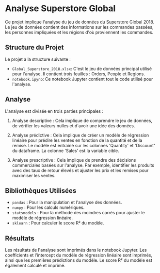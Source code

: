 # Analyse Superstore Global

Ce projet implique l'analyse du jeu de données du Superstore Global 2018. Le jeu de données contient des informations sur les commandes passées, les personnes impliquées et les régions d'où proviennent les commandes.

## Structure du Projet

Le projet a la structure suivante :

* `Global_Superstore_2018.xlsx`: C'est le jeu de données principal utilisé pour l'analyse. Il contient trois feuilles : Orders, People et Regions.
* `notebook.ipynb`: Ce notebook Jupyter contient tout le code utilisé pour l'analyse.

## Analyse

L'analyse est divisée en trois parties principales :

1. Analyse descriptive : Cela implique de comprendre le jeu de données, de vérifier les valeurs nulles et d'avoir une idée des données.

2. Analyse prédictive : Cela implique de créer un modèle de régression linéaire pour prédire les ventes en fonction de la quantité et de la remise. Le modèle est entraîné sur les colonnes 'Quantity' et 'Discount' du dataframe. La colonne 'Sales' est la variable cible.

3. Analyse prescriptive : Cela implique de prendre des décisions commerciales basées sur l'analyse. Par exemple, identifier les produits avec des taux de retour élevés et ajuster les prix et les remises pour maximiser les ventes.

## Bibliothèques Utilisées

* `pandas` : Pour la manipulation et l'analyse des données.
* `numpy` : Pour les calculs numériques.
* `statsmodels` : Pour la méthode des moindres carrés pour ajuster le modèle de régression linéaire.
* `sklearn` : Pour calculer le score R² du modèle.


## Résultats

Les résultats de l'analyse sont imprimés dans le notebook Jupyter. Les coefficients et l'intercept du modèle de régression linéaire sont imprimés, ainsi que les premières prédictions du modèle. Le score R² du modèle est également calculé et imprimé.